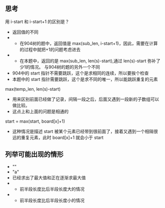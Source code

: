 ## 思考
用 i-start 和 i-start+1 的区别是？
+ 返回值的不同
+ + 在904树的题中，返回值是 max(sub_len, i-start+1)，因此，需要在计算的过程中就把+1的问题考虑进去
+ + 在本题中，返回的是 max(sub_len, len(s)-start),通过 len(s)-start 弥补了少1的情况。
与904树的题的另外一个不同
+ 904中的 start 指针不需要跳跃，这个是求相同的连续，所以要挨个检查
+ 本题中的 start 指针需要跳跃，这个是求不同的唯一，所以能跳跃重复的元素

max(temp_len, len(s)-start)
+ 用来区别前面已经做了记录，间隔一段之后，后面又遇到一段新的子数组可以做比较。
+ 这点上和上面的问题是相通的

start = max(start, board\[x]+1)
+ 这种情况是描述 start 被某个元素已经带到很前面了，接着又遇到一个相隔很远的重复元素，此时 board\[x]+1 就会小于 start


## 列举可能出现的情形
+ ""
+ "a"
+ 已经求出了最大值和正在逐渐求最大值
+ + 前半段长度比后半段长度大的情况
+ + 前半段长度比后半段长度小的情况

